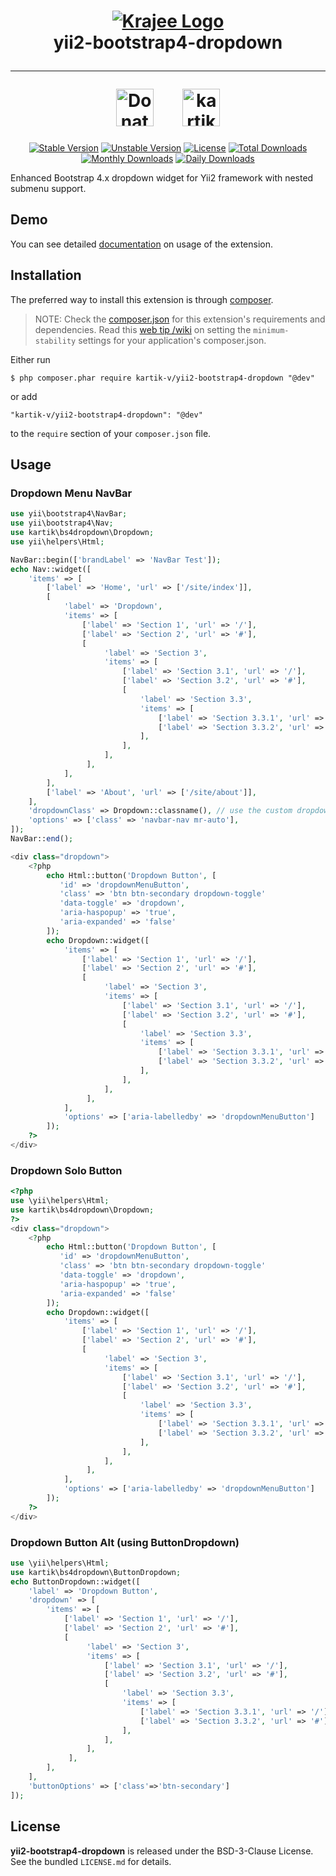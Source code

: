 <h1 align="center">
    <a href="http://demos.krajee.com" title="Krajee Demos" target="_blank">
        <img src="http://kartik-v.github.io/bootstrap-fileinput-samples/samples/krajee-logo-b.png" alt="Krajee Logo"/>
    </a>
    <br>
    yii2-bootstrap4-dropdown
    <hr>
    <a href="https://www.paypal.com/cgi-bin/webscr?cmd=_s-xclick&hosted_button_id=DTP3NZQ6G2AYU"
       title="Donate via Paypal" target="_blank"><img src="https://kartik-v.github.io/bootstrap-fileinput-samples/samples/donate.png" height="60" alt="Donate"/></a>
    &nbsp; &nbsp; &nbsp;
    <a href="https://www.buymeacoffee.com/kartikv" title="Buy me a coffee" ><img src="https://cdn.buymeacoffee.com/buttons/v2/default-yellow.png" height="60" alt="kartikv" /></a>
</h1>

<div align ="center">

[![Stable Version](https://poser.pugx.org/kartik-v/yii2-bootstrap4-dropdown/v/stable)](https://packagist.org/packages/kartik-v/yii2-bootstrap4-dropdown)
[![Unstable Version](https://poser.pugx.org/kartik-v/yii2-bootstrap4-dropdown/v/unstable)](https://packagist.org/packages/kartik-v/yii2-bootstrap4-dropdown)
[![License](https://poser.pugx.org/kartik-v/yii2-bootstrap4-dropdown/license)](https://packagist.org/packages/kartik-v/yii2-bootstrap4-dropdown)
[![Total Downloads](https://poser.pugx.org/kartik-v/yii2-bootstrap4-dropdown/downloads)](https://packagist.org/packages/kartik-v/yii2-bootstrap4-dropdown)
[![Monthly Downloads](https://poser.pugx.org/kartik-v/yii2-bootstrap4-dropdown/d/monthly)](https://packagist.org/packages/kartik-v/yii2-bootstrap4-dropdown)
[![Daily Downloads](https://poser.pugx.org/kartik-v/yii2-bootstrap4-dropdown/d/daily)](https://packagist.org/packages/kartik-v/yii2-bootstrap4-dropdown)

</div>

Enhanced Bootstrap 4.x dropdown widget for Yii2 framework with nested submenu support.

## Demo
You can see detailed [documentation](http://demos.krajee.com/bootstrap5-dropdown) on usage of the extension.

## Installation

The preferred way to install this extension is through [composer](http://getcomposer.org/download/).

> NOTE: Check the [composer.json](https://github.com/kartik-v/yii2-bootstrap4-dropdown/blob/master/composer.json) for this extension's requirements and dependencies. Read this [web tip /wiki](http://webtips.krajee.com/setting-composer-minimum-stability-application/) on setting the `minimum-stability` settings for your application's composer.json.

Either run

```
$ php composer.phar require kartik-v/yii2-bootstrap4-dropdown "@dev"
```

or add

```
"kartik-v/yii2-bootstrap4-dropdown": "@dev"
```

to the ```require``` section of your `composer.json` file.

## Usage

### Dropdown Menu NavBar

```php
use yii\bootstrap4\NavBar;
use yii\bootstrap4\Nav;
use kartik\bs4dropdown\Dropdown;
use yii\helpers\Html;

NavBar::begin(['brandLabel' => 'NavBar Test']);
echo Nav::widget([
    'items' => [
        ['label' => 'Home', 'url' => ['/site/index']],
        [
            'label' => 'Dropdown', 
            'items' => [
                ['label' => 'Section 1', 'url' => '/'],
                ['label' => 'Section 2', 'url' => '#'],
                [
                     'label' => 'Section 3', 
                     'items' => [
                         ['label' => 'Section 3.1', 'url' => '/'],
                         ['label' => 'Section 3.2', 'url' => '#'],
                         [
                             'label' => 'Section 3.3', 
                             'items' => [
                                 ['label' => 'Section 3.3.1', 'url' => '/'],
                                 ['label' => 'Section 3.3.2', 'url' => '#'],
                             ],
                         ],
                     ],
                 ],
            ],
        ],
        ['label' => 'About', 'url' => ['/site/about']],
    ],
    'dropdownClass' => Dropdown::classname(), // use the custom dropdown
    'options' => ['class' => 'navbar-nav mr-auto'],
]);
NavBar::end();

<div class="dropdown">
    <?php
        echo Html::button('Dropdown Button', [
           'id' => 'dropdownMenuButton',
           'class' => 'btn btn-secondary dropdown-toggle'
           'data-toggle' => 'dropdown',
           'aria-haspopup' => 'true',
           'aria-expanded' => 'false'
        ]);
        echo Dropdown::widget([
            'items' => [
                ['label' => 'Section 1', 'url' => '/'],
                ['label' => 'Section 2', 'url' => '#'],
                [
                     'label' => 'Section 3', 
                     'items' => [
                         ['label' => 'Section 3.1', 'url' => '/'],
                         ['label' => 'Section 3.2', 'url' => '#'],
                         [
                             'label' => 'Section 3.3', 
                             'items' => [
                                 ['label' => 'Section 3.3.1', 'url' => '/'],
                                 ['label' => 'Section 3.3.2', 'url' => '#'],
                             ],
                         ],
                     ],
                 ],
            ],
            'options' => ['aria-labelledby' => 'dropdownMenuButton']
        ]);
    ?>
</div>
```

### Dropdown Solo Button

```php
<?php 
use \yii\helpers\Html;
use kartik\bs4dropdown\Dropdown;
?>
<div class="dropdown">
    <?php
        echo Html::button('Dropdown Button', [
           'id' => 'dropdownMenuButton',
           'class' => 'btn btn-secondary dropdown-toggle'
           'data-toggle' => 'dropdown',
           'aria-haspopup' => 'true',
           'aria-expanded' => 'false'
        ]);
        echo Dropdown::widget([
            'items' => [
                ['label' => 'Section 1', 'url' => '/'],
                ['label' => 'Section 2', 'url' => '#'],
                [
                     'label' => 'Section 3', 
                     'items' => [
                         ['label' => 'Section 3.1', 'url' => '/'],
                         ['label' => 'Section 3.2', 'url' => '#'],
                         [
                             'label' => 'Section 3.3', 
                             'items' => [
                                 ['label' => 'Section 3.3.1', 'url' => '/'],
                                 ['label' => 'Section 3.3.2', 'url' => '#'],
                             ],
                         ],
                     ],
                 ],
            ],
            'options' => ['aria-labelledby' => 'dropdownMenuButton']
        ]);
    ?>
</div>
```

### Dropdown Button Alt (using ButtonDropdown)

```php
use \yii\helpers\Html;
use kartik\bs4dropdown\ButtonDropdown;
echo ButtonDropdown::widget([
    'label' => 'Dropdown Button',
    'dropdown' => [
        'items' => [
            ['label' => 'Section 1', 'url' => '/'],
            ['label' => 'Section 2', 'url' => '#'],
            [
                 'label' => 'Section 3', 
                 'items' => [
                     ['label' => 'Section 3.1', 'url' => '/'],
                     ['label' => 'Section 3.2', 'url' => '#'],
                     [
                         'label' => 'Section 3.3', 
                         'items' => [
                             ['label' => 'Section 3.3.1', 'url' => '/'],
                             ['label' => 'Section 3.3.2', 'url' => '#'],
                         ],
                     ],
                 ],
             ],
        ],
    ],
    'buttonOptions' => ['class'=>'btn-secondary']
]);
```

## License

**yii2-bootstrap4-dropdown** is released under the BSD-3-Clause License. See the bundled `LICENSE.md` for details.